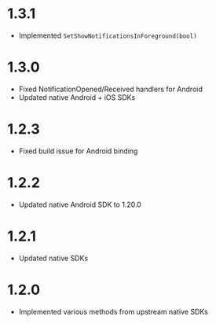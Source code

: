 # 1.3.1
* Implemented `SetShowNotificationsInForeground(bool)`

# 1.3.0
* Fixed NotificationOpened/Received handlers for Android
* Updated native Android + iOS SDKs

# 1.2.3
* Fixed build issue for Android binding

# 1.2.2
* Updated native Android SDK to 1.20.0

# 1.2.1
* Updated native SDKs

# 1.2.0

* Implemented various methods from upstream native SDKs
